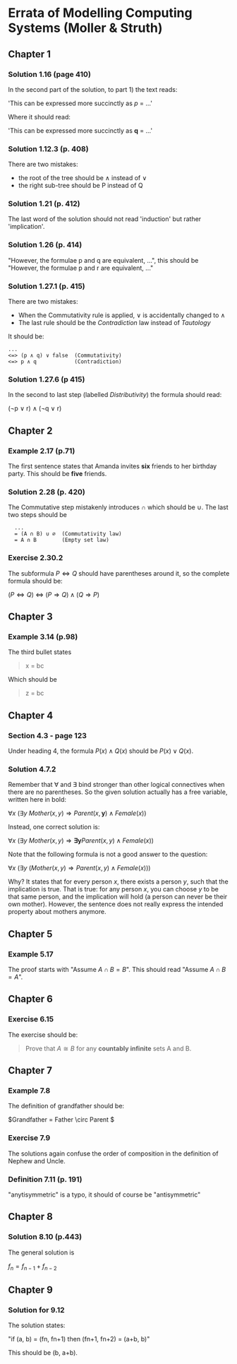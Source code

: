 # Errata of Modelling Computing Systems (Moller & Struth)

## Chapter 1
### Solution 1.16 (page 410)

In the second part of the solution, to part 1) the text reads:

'This can be expressed more succinctly as *p* = ...'

Where it should read:

'This can be expressed more succinctly as **q** = ...'

### Solution 1.12.3 (p. 408)
There are two mistakes:
* the root of the tree should be ∧ instead of ∨
* the right sub-tree should be P instead of Q

### Solution 1.21 (p. 412)
The last word of the solution should not read 'induction' but rather 'implication'.

### Solution 1.26 (p. 414)

"However, the formulae p and q are equivalent, ...", this should be "However,
the formulae p and r are equivalent, ..."

### Solution 1.27.1 (p. 415)
There are two mistakes:

* When the Commutativity rule is applied, ∨ is accidentally changed to ∧
* The last rule should be the _Contradiction_ law instead of _Tautology_

It should be:

```
...
<=> (p ∧ q) ∨ false  (Commutativity)
<=> p ∧ q            (Contradiction)
```
### Solution 1.27.6 (p 415)

In the second to last step (labelled *Distributivity*) the formula should read:

(¬p ∨ r) ∧ (¬q ∨ r) 


## Chapter 2

### Example 2.17 (p.71)

The first sentence states that Amanda invites **six** friends to her birthday party. This should be **five** friends.


### Solution 2.28 (p. 420)

The Commutative step mistakenly introduces ∩ which should be ∪. The last two steps should be

```
  ...
  = (A ∩ B) ∪ ∅  (Commutativity law)
  = A ∩ B        (Empty set law)
```

### Exercise 2.30.2
The subformula $P \Leftrightarrow Q$ should have parentheses around it, so the complete formula should be:

$(P \Leftrightarrow Q) ~ \Leftrightarrow ~ (P \Rightarrow Q) \wedge (Q \Rightarrow P)$


## Chapter 3

### Example 3.14 (p.98)

The third bullet states

> x = bc

Which should be

> z = bc


## Chapter 4

### Section 4.3 - page 123

Under heading 4, the formula $P(x) \wedge Q(x)$ should be $P(x) \vee Q(x)$.
 
### Solution 4.7.2

Remember that $\forall$ and $\exists$ bind stronger than other logical connectives when there are no parentheses. So the given solution actually has a free variable, written here in bold:

$\forall x ~ (\exists y ~ Mother(x, y) \Rightarrow Parent(x, \textbf{y}) \wedge Female(x))$

Instead, one correct solution is:

$\forall x ~ (\exists y ~ Mother(x, y) \Rightarrow \mathbf{\exists y} Parent(x, y) \wedge Female(x))$

Note that the following formula is not a good answer to the question:

$\forall x ~ (\exists y ~ (Mother(x, y) \Rightarrow Parent(x, y) \wedge Female(x)))$

Why? It states that for every person $x$, there exists a person $y$, such that the implication is true. That is true: for any person $x$, you can choose $y$ to be that same person, and the implication will hold (a person can never be their own mother). However, the sentence does not really express the intended property about mothers anymore.

## Chapter 5

### Example 5.17

The proof starts with "Assume $A \cap B = B$". This should read "Assume $A \cap B = A$".

## Chapter 6

### Exercise 6.15
The exercise should be:

> Prove that $A \cong B$ for any __countably infinite__ sets A and B.


## Chapter 7

### Example 7.8
The definition of grandfather should be:

$Grandfather = Father \circ Parent $

### Exercise 7.9 

The solutions again confuse the order of composition in the definition of Nephew and Uncle.

### Definition 7.11 (p. 191)
"anytisymmetric" is a typo, it should of course be "antisymmetric"


## Chapter 8

### Solution 8.10 (p.443)
The general solution is

$f_n = f_{n-1} + f_{n-2}$

## Chapter 9

### Solution for 9.12

The solution states:

"if (a, b) = (fn, fn+1) then (fn+1, fn+2) = (a+b, b)"

This should be (b, a+b).
